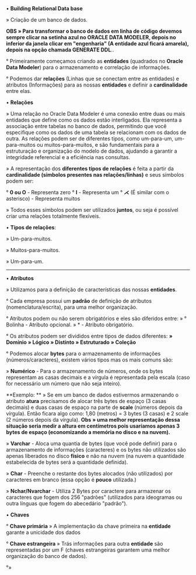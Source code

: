 • **Building Relational Data base**

» Criação de um banco de dados.

**OBS » Para transformar o banco de dados em linha de código devemos sempre clicar na setinha azul no ORACLE DATA MODELER, depois no inferior da janela clicar em "engenharia" (A entidade azul ficará amarela), depois na opção chamada GENERATE DDL**..

° Primeiramente começamos criando as **entidades** (quadrados no **Oracle Data Modeler**) para o armazenamento e correlação de informações.

° Podemos dar **relações** (Linhas que se conectam entre as entidades) e atributos (Informações) para as nossas **entidades** e definir a **cardinalidade** entre elas.

• **Relações** 

» Uma relação no Oracle Data Modeler é uma conexão entre duas ou mais entidades que define como os dados estão interligados. Ela representa a associação entre tabelas no banco de dados, permitindo que você especifique como os dados de uma tabela se relacionam com os dados de outra. As relações podem ser de diferentes tipos, como um-para-um, um-para-muitos ou muitos-para-muitos, e são fundamentais para a estruturação e organização do modelo de dados, ajudando a garantir a integridade referencial e a eficiência nas consultas.


» A representação dos **diferentes tipos de relações** é feita a partir da **cardinalidade (simbolos presentes nas relações/linhas)** e seus símbolos podem ser:

° **0 ou O** - Representa zero
° **I** - Representa um
° **⋌** (É similar com o asterisco) - Representa muitos

» Todos esses símbolos podem ser utilizados **juntos**, ou seja é possível criar uma relações totalmente flexíveis.

• **Tipos de relações**:

» Um-para-muitos.

» Muitos-para-muitos.

» Um-para-um.

-------------------------------------------------------------------------------

• **Atributos**

» Utilizamos para a definição de características das nossas **entidades**.

° Cada empresa possui um **padrão** de definição de atributos (nomenclatura/escrita), para uma melhor organização.

° Atributos podem ou não serem obrigatórios e eles são diferidos entre:
» ° Bolinha - Atributo opcional.
» * - Atributo obrigatório. 

° Os atributos podem ser divididos entre tipos de dados diferentes:
**» Domínio
» Lógico
» Distinto
» Estruturado
» Coleção**

° Podemos alocar **bytes** para o armazenamento de informações (números/caracteres), existem vários tipos mas os mais comuns são:

» **Numérico** -  Para o armazenamento de números, onde os bytes representam as casas decimais e a vírgula é representada pela escala (caso for necessário um número que não seja inteiro).

**Exemplo:
**
» Se em um banco de dados estivermos armazenando o atributo **atura** precisamos de alocar três bytes de espaço (3 casas decimais) e duas casas de espaço na parte de **scale** (números depois da vírgula). Então ficara algo como: 1,80 (metros) = 3 bytes (3 casas) e 2 scale (2 números depois da vírgula). **Obs » uma melhor representação dessa situação seria medir a altura em centímetros pois usaríamos apenas 3 bytes de espaço (economizando a memória no disco e na nuvem).**

» **Varchar** - Aloca uma quantia de bytes (que você pode definir) para o armazenamento de informações (caracteres) e os bytes não utilizados são apenas liberados no disco **físico** e não na nuvem (na nuvem a quantidade estabelecida de bytes será a quantidade definida).

» **Char** - Preenche o restante dos bytes alocados (não utilizados) por caracteres em branco (essa opção é **pouco** utilizada.)

» **Nchar/Nvarchar** - Utiliza 2 Bytes por caractere para armazenar os caracteres que fogem dos 256 "padrões" (utilizados para ideogramas ou outra línguas que fogem do abecedário "padrão").

• **Chaves**

° **Chave primária**
» A implementação da chave primeira na **entidade** garante a unicidade dos dados 

° **Chave estrangeira**
» Trás informações para outra **entidade** são representadas por um F (chaves estrangeiras garantem uma melhor organização do banco de dados).














°»
